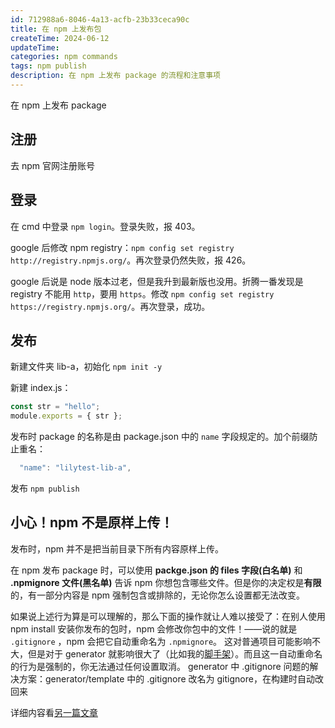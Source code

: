 ```yaml
---
id: 712988a6-8046-4a13-acfb-23b33ceca90c
title: 在 npm 上发布包
createTime: 2024-06-12
updateTime:
categories: npm commands
tags: npm publish
description: 在 npm 上发布 package 的流程和注意事项
---
```


在 npm 上发布 package

## 注册

去 npm 官网注册账号

## 登录

在 cmd 中登录 `npm login`。登录失败，报 403。

google 后修改 npm registry：`npm config set registry http://registry.npmjs.org/`。再次登录仍然失败，报 426。

google 后说是 node 版本过老，但是我升到最新版也没用。折腾一番发现是 registry 不能用 `http`，要用 `https`。修改 `npm config set registry https://registry.npmjs.org/`。再次登录，成功。

## 发布

新建文件夹 lib-a，初始化 `npm init -y`

新建 index.js：

```js
const str = "hello";
module.exports = { str };
```

发布时 package 的名称是由 package.json 中的 `name` 字段规定的。加个前缀防止重名：

```js
  "name": "lilytest-lib-a",
```

发布 `npm publish`

## 小心！npm 不是原样上传！

发布时，npm 并不是把当前目录下所有内容原样上传。

在 npm 发布 package 时，可以使用 **packge.json 的 files 字段(白名单)** 和 **.npmignore 文件(黑名单)** 告诉 npm 你想包含哪些文件。但是你的决定权是**有限**的，有一部分内容是 npm 强制包含或排除的，无论你怎么设置都无法改变。

如果说上述行为算是可以理解的，那么下面的操作就让人难以接受了：在别人使用 npm install 安装你发布的包时，npm 会修改你包中的文件！——说的就是 `.gitignore` ，npm 会把它自动重命名为 `.npmignore`。
这对普通项目可能影响不大，但是对于 generator 就影响很大了（比如我的[脚手架](post:1ac6fb5e-1737-44a7-881e-31a35ba69e33)）。而且这一自动重命名的行为是强制的，你无法通过任何设置取消。
generator 中 .gitignore 问题的解决方案：generator/template 中的 .gitignore 改名为 gitignore，在构建时自动改回来

详细内容看[另一篇文章](post:271015ca-d7a2-4a0d-a351-fbc598acfdbe)
